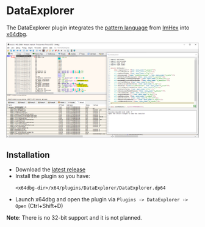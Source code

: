 # DataExplorer

The DataExplorer plugin integrates the [pattern language](https://docs.werwolv.net/pattern-language) from [ImHex](https://imhex.werwolv.net/) into [x64dbg](https://x64dbg.com).

![](.github/screenshot.png)

## Installation

- Download the [latest release](https://github.com/x64dbg/DataExplorer/releases/latest)
- Install the plugin so you have:
  ```
  <x64dbg-dir>/x64/plugins/DataExplorer/DataExplorer.dp64
  ```
- Launch x64dbg and open the plugin via `Plugins -> DataExplorer -> Open` (Ctrl+Shift+D)

**Note**: There is no 32-bit support and it is not planned.
